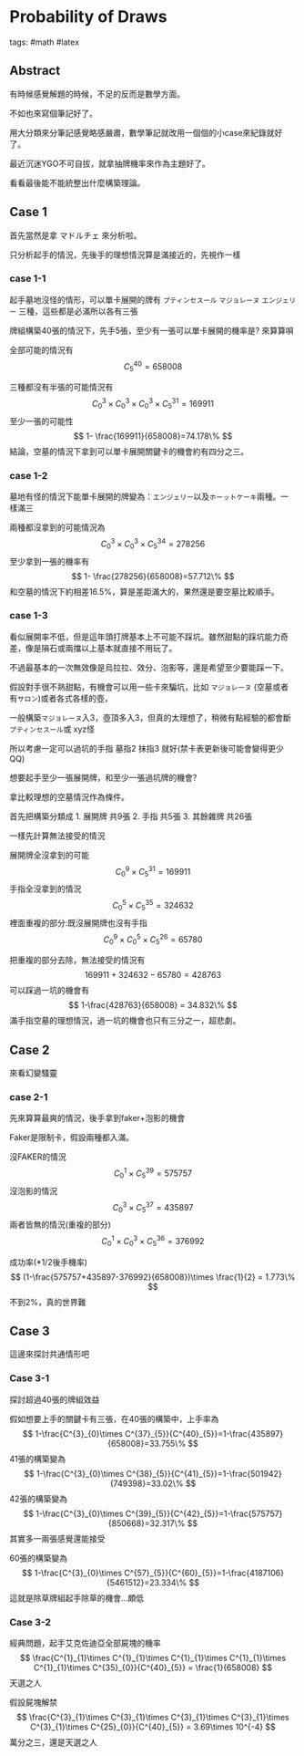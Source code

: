 # Probability of Draws

tags: #math #latex

## Abstract

有時候感覺解題的時候，不足的反而是數學方面。

不如也來寫個筆記好了。

用大分類來分筆記感覺略感嚴肅，數學筆記就改用一個個的小case來紀錄就好了。



最近沉迷YGO不可自拔，就拿抽牌機率來作為主題好了。

看看最後能不能統整出什麼構築理論。



## Case 1 

首先當然是拿 マドルチェ 來分析啦。

只分析起手的情況，先後手的理想情況算是滿接近的，先視作一樣

### case 1-1

起手墓地沒怪的情形，可以單卡展開的牌有 `プティンセスール` `マジョレーヌ` `エンジェリー` 三種，這些都是必滿所以各有三張

牌組構築40張的情況下，先手5張，至少有一張可以單卡展開的機率是? 來算算唄



全部可能的情況有
$$
C^{40}_{5}=658008
$$


三種都沒有半張的可能情況有
$$
C^{3}_{0}\times C^{3}_{0}\times C^{3}_{0}\times C^{31}_{5} = 169911
$$
至少一張的可能性
$$
1- \frac{169911}{658008}=74.178\%
$$
結論，空墓的情況下拿到可以單卡展開關鍵卡的機會約有四分之三。

### case 1-2

墓地有怪的情況下能單卡展開的牌變為：`エンジェリー`以及`ホーットケーキ`兩種。一樣滿三

兩種都沒拿到的可能情況為
$$
C^{3}_{0}\times C^{3}_{0}\times C^{34}_{5}=278256
$$
至少拿到一張的機率有
$$
1- \frac{278256}{658008}=57.712\%
$$
和空墓的情況下約相差16.5%，算是差距滿大的，果然還是要空墓比較順手。



### case 1-3

看似展開率不低，但是這年頭打牌基本上不可能不踩坑。雖然甜點的踩坑能力奇差，像是隕石或兩擋以上基本就直接不用玩了。

不過最基本的一次無效像是烏拉拉、效分、泡影等，還是希望至少要能踩一下。



假設對手很不熟甜點，有機會可以用一些卡來騙坑，比如 `マジョレーヌ` (空墓或者有`サロン`)或者各式各樣的壺，

一般構築`マジョレーヌ`入3，壺頂多入3，但真的太理想了，稍微有點經驗的都會斷`プティンセスール`或 xyz怪

所以考慮一定可以過坑的手指 墓指2 抹指3 就好(禁卡表更新後可能會變得更少QQ)

想要起手至少一張展開牌，和至少一張過坑牌的機會?



拿比較理想的空墓情況作為條件。

首先把構築分類成 1. 展開牌 共9張 2. 手指 共5張 3. 其餘雜牌 共26張



一樣先計算無法接受的情況

展開牌全沒拿到的可能
$$
C^{9}_{0}\times C^{31}_{5} = 169911
$$
手指全沒拿到的情況
$$
C^{5}_{0}\times C^{35}_{5} = 324632
$$
裡面重複的部分:既沒展開牌也沒有手指
$$
C^{9}_{0}\times C^{5}_{0}\times C^{26}_{5} = 65780
$$


把重複的部分去除，無法接受的情況有
$$
169911+324632-65780=428763
$$
可以踩過一坑的機會有
$$
1-\frac{428763}{658008} = 34.832\%
$$
滿手指空墓的理想情況，過一坑的機會也只有三分之一，超悲劇。



## Case 2

來看幻變騷靈

### case 2-1 

先來算算最爽的情況，後手拿到faker+泡影的機會

Faker是限制卡，假設兩種都入滿。

沒FAKER的情況
$$
C^{1}_{0}\times C^{39}_{5}=575757
$$
沒泡影的情況
$$
C^{3}_{0}\times C^{37}_{5}=435897
$$
兩者皆無的情況(重複的部分)
$$
C^{1}_{0}\times C^{3}_{0}\times C^{36}_{5}=376992
$$


成功率(*1/2後手機率)
$$
(1-\frac{575757+435897-376992}{658008})\times \frac{1}{2} = 1.773\%
$$
不到2%，真的世界難

## Case 3

這邊來探討共通情形吧

### Case 3-1

探討超過40張的牌組效益

假如想要上手的關鍵卡有三張，在40張的構築中，上手率為
$$
1-\frac{C^{3}_{0}\times C^{37}_{5}}{C^{40}_{5}}=1-\frac{435897}{658008}=33.755\%
$$
41張的構築變為
$$
1-\frac{C^{3}_{0}\times C^{38}_{5}}{C^{41}_{5}}=1-\frac{501942}{749398}=33.02\%
$$
42張的構築變為
$$
1-\frac{C^{3}_{0}\times C^{39}_{5}}{C^{42}_{5}}=1-\frac{575757}{850668}=32.317\%
$$
其實多一兩張感覺還能接受



60張的構築變為
$$
1-\frac{C^{3}_{0}\times C^{57}_{5}}{C^{60}_{5}}=1-\frac{4187106}{5461512}=23.334\%
$$
這就是除草牌組起手除草的機會...頗低



### Case 3-2

經典問題，起手艾克佐迪亞全部屍塊的機率
$$
\frac{C^{1}_{1}\times C^{1}_{1}\times C^{1}_{1}\times C^{1}_{1}\times C^{1}_{1}\times C^{35}_{0}}{C^{40}_{5}} = \frac{1}{658008}
$$
天選之人



假設屍塊解禁
$$
\frac{C^{3}_{1}\times C^{3}_{1}\times C^{3}_{1}\times C^{3}_{1}\times C^{3}_{1}\times C^{25}_{0}}{C^{40}_{5}} = 3.69\times 10^{-4}
$$
萬分之三，還是天選之人

